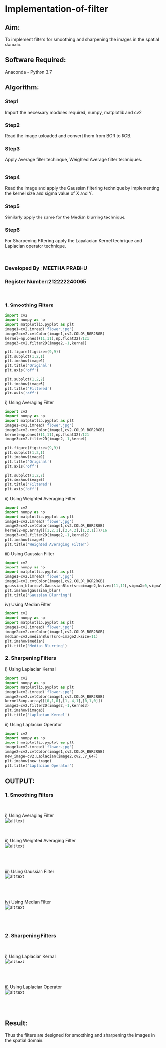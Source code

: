 # Implementation-of-filter
## Aim:
To implement filters for smoothing and sharpening the images in the spatial domain.

## Software Required:
Anaconda - Python 3.7

## Algorithm:
### Step1
Import the necessary modules required, numpy, matplotlib and cv2
</br> 

### Step2
Read the image uploaded and convert them from BGR to RGB.
</br> 

### Step3
Apply Average filter techinque, Weighted Average filter techniques.    
</br> 

### Step4
Read the image and apply the Gaussian filtering technique by implementing the kernel size and sigma value of X and Y.
</br> 

### Step5
Similarly apply the same for the Median blurring technique.
</br> 

### Step6
For Sharpening Filtering apply the Lapalacian Kernel technique and Laplacian operator technique.
</br>

<br>

### Developed By   :    MEETHA PRABHU
### Register Number:212222240065
</br>

### 1. Smoothing Filters
```python
import cv2
import numpy as np
import matplotlib.pyplot as plt
image1=cv2.imread('flower.jpg')
image2=cv2.cvtColor(image1,cv2.COLOR_BGR2RGB)
kernel=np.ones((11,11),np.float32)/121
image3=cv2.filter2D(image2,-1,kernel)

plt.figure(figsize=(9,9))
plt.subplot(1,2,1)
plt.imshow(image2)
plt.title('Original')
plt.axis('off')

plt.subplot(1,2,2)
plt.imshow(image3)
plt.title('Filtered')
plt.axis('off')
```
i) Using Averaging Filter
```Python
import cv2
import numpy as np
import matplotlib.pyplot as plt
image1=cv2.imread('flower.jpg')
image2=cv2.cvtColor(image1,cv2.COLOR_BGR2RGB)
kernel=np.ones((11,11),np.float32)/121
image3=cv2.filter2D(image2,-1,kernel)

plt.figure(figsize=(9,9))
plt.subplot(1,2,1)
plt.imshow(image2)
plt.title('Original')
plt.axis('off')

plt.subplot(1,2,2)
plt.imshow(image3)
plt.title('Filtered')
plt.axis('off')

```
ii) Using Weighted Averaging Filter
```Python
import cv2
import numpy as np
import matplotlib.pyplot as plt
image1=cv2.imread('flower.jpg')
image2=cv2.cvtColor(image1,cv2.COLOR_BGR2RGB)
kernel2=np.array([[1,2,1],[2,4,2],[1,2,1]])/16
image3=cv2.filter2D(image2,-1,kernel2)
plt.imshow(image3)
plt.title('Weighted Averaging Filter')
```
iii) Using Gaussian Filter
```Python
import cv2
import numpy as np
import matplotlib.pyplot as plt
image1=cv2.imread('flower.jpg')
image2=cv2.cvtColor(image1,cv2.COLOR_BGR2RGB)
gaussian_blur=cv2.GaussianBlur(src=image2,ksize=(11,11),sigmaX=0,sigmaY=0)
plt.imshow(gaussian_blur)
plt.title('Gaussian Blurring')
```

iv) Using Median Filter
```Python
import cv2
import numpy as np
import matplotlib.pyplot as plt
image1=cv2.imread('flower.jpg')
image2=cv2.cvtColor(image1,cv2.COLOR_BGR2RGB)
median=cv2.medianBlur(src=image2,ksize=11)
plt.imshow(median)
plt.title('Median Blurring')
```

### 2. Sharpening Filters
i) Using Laplacian Kernal
```Python
import cv2
import numpy as np
import matplotlib.pyplot as plt
image1=cv2.imread('flower.jpg')
image2=cv2.cvtColor(image1,cv2.COLOR_BGR2RGB)
kernel3=np.array([[0,1,0],[1,-4,1],[0,1,0]])
image3=cv2.filter2D(image2,-1,kernel3)
plt.imshow(image3)
plt.title('Laplacian Kernel')

```
ii) Using Laplacian Operator
```Python
import cv2
import numpy as np
import matplotlib.pyplot as plt
image1=cv2.imread('flower.jpg')
image2=cv2.cvtColor(image1,cv2.COLOR_BGR2RGB)
new_image=cv2.Laplacian(image2,cv2.CV_64F)
plt.imshow(new_image)
plt.title('Laplacian Operator')

```

## OUTPUT:
### 1. Smoothing Filters
</br>

i) Using Averaging Filter
</br>![alt text](image.png)
</br>
</br>
</br>

ii) Using Weighted Averaging Filter
</br>![alt text](image-1.png)
</br>
</br>
</br>
</br>

iii) Using Gaussian Filter
</br>![alt text](image-2.png)
</br>
</br>
</br>
</br>

iv) Using Median Filter
</br>![alt text](image-3.png)
</br>
</br>
</br>
</br>

### 2. Sharpening Filters
</br>

i) Using Laplacian Kernal
</br>![alt text](image-4.png)
</br>
</br>
</br>
</br>

ii) Using Laplacian Operator
</br>![alt text](image-5.png)
</br>
</br>
</br>
</br>

## Result:
Thus the filters are designed for smoothing and sharpening the images in the spatial domain.
